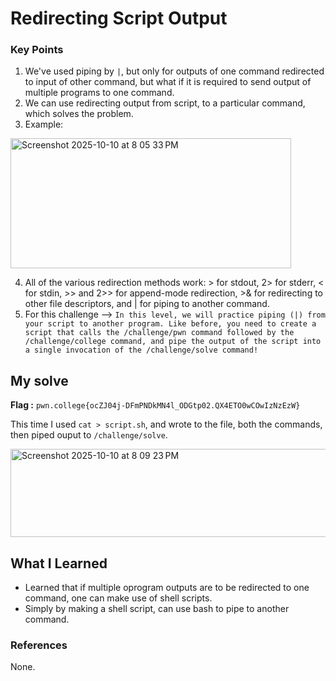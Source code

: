 # Redirecting Script Output
### Key Points
1. We've used piping by `|`, but only for outputs of one command redirected to input of other command, but what if it is required to send output of multiple programs to one command.
2. We can use redirecting output from script, to a particular command, which solves the problem.
3. Example:
 
<img width="449" height="208" alt="Screenshot 2025-10-10 at 8 05 33 PM" src="https://github.com/user-attachments/assets/382f7cb1-dc92-4db2-8cfd-cfbec3938d6c" />

4. All of the various redirection methods work: > for stdout, 2> for stderr, < for stdin, >> and 2>> for append-mode redirection, >& for redirecting to other file descriptors, and | for piping to another command.
5. For this challenge --> `In this level, we will practice piping (|) from your script to another program. Like before, you need to create a script that calls the /challenge/pwn command followed by the /challenge/college command, and pipe the output of the script into a single invocation of the /challenge/solve command!`

## My solve
**Flag :** `pwn.college{ocZJ04j-DFmPNDkMN4l_ODGtp02.QX4ETO0wCOwIzNzEzW}`

This time I used `cat > script.sh`, and wrote to the file, both the commands, then piped ouput to `/challenge/solve`.

<img width="605" height="141" alt="Screenshot 2025-10-10 at 8 09 23 PM" src="https://github.com/user-attachments/assets/0871281b-2046-4f8a-8792-a42ea912edb9" />

## What I Learned
- Learned that if multiple oprogram outputs are to be redirected to one command, one can make use of shell scripts.
- Simply by making a shell script, can use bash to pipe to another command.

### References
None.
